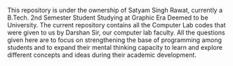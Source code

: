 This repository is under the ownership of Satyam Singh Rawat, currently a B.Tech. 2nd Semester Student Studying at Graphic Era Deemed to be University.
The current repository contains all the Computer Lab codes that were given to us by Darshan Sir, our computer lab faculty.
All the questions given here are to focus on strengthening the base of programming among
students and to expand their mental thinking capacity to learn and explore different concepts and ideas during their academic development.
